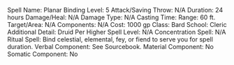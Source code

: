 
Spell Name: Planar Binding
Level: 5
Attack/Saving Throw: N/A
Duration: 24 hours
Damage/Heal: N/A
Damage Type: N/A
Casting Time: 
Range: 60 ft.
Target/Area: N/A
Components: N/A
Cost: 1000 gp
Class: Bard
School:  Cleric
Additional Detail:  Druid
Per Higher Spell Level: N/A
Concentration Spell: N/A
Ritual Spell: Bind celestial, elemental, fey, or fiend to serve you for spell duration.
Verbal Component: See Sourcebook.
Material Component: No
Somatic Component: No
